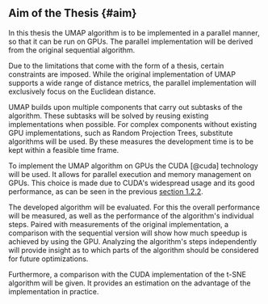 ## Aim of the Thesis {#aim}
In this thesis the UMAP algorithm is to be implemented in a parallel manner, so that it can be run on GPUs.
The parallel implementation will be derived from the original sequential algorithm.

<!--limit algorithm features-->
Due to the limitations that come with the form of a thesis, certain constraints are imposed.
While the original implementation of UMAP supports a wide range of distance metrics, the parallel implementation will exclusively focus on the Euclidean distance.
<!--most common-->
UMAP builds upon multiple components that carry out subtasks of the algorithm.
These subtasks will be solved by reusing existing implementations when possible.
For complex components without existing GPU implementations, such as Random Projection Trees, substitute algorithms will be used.
By these measures the development time is to be kept within a feasible time frame.

<!--CUDA-->
To implement the UMAP algorithm on GPUs the CUDA [@cuda] technology will be used.
It allows for parallel execution and memory management on GPUs.
This choice is made due to CUDA's widespread usage and its good performance, as can be seen in the previous [section 1.2.2](#cudatsne).

<!--measurement-->
The developed algorithm will be evaluated.
For this the overall performance will be measured, as well as the performance of the algorithm's individual steps.
Paired with measurements of the original implementation, a comparison with the sequential version will show how much speedup is achieved by using the GPU.
Analyzing the algorithm's steps independently will provide insight as to which parts of the algorithm should be considered for future optimizations.

Furthermore, a comparison with the CUDA implementation of the t-SNE algorithm will be given.
It provides an estimation on the advantage of the implementation in practice.

